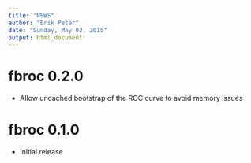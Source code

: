 ```yaml
---
title: "NEWS"
author: "Erik Peter"
date: "Sunday, May 03, 2015"
output: html_document
---
```


# fbroc 0.2.0

* Allow uncached bootstrap of the ROC curve to avoid memory issues

# fbroc 0.1.0

* Initial release